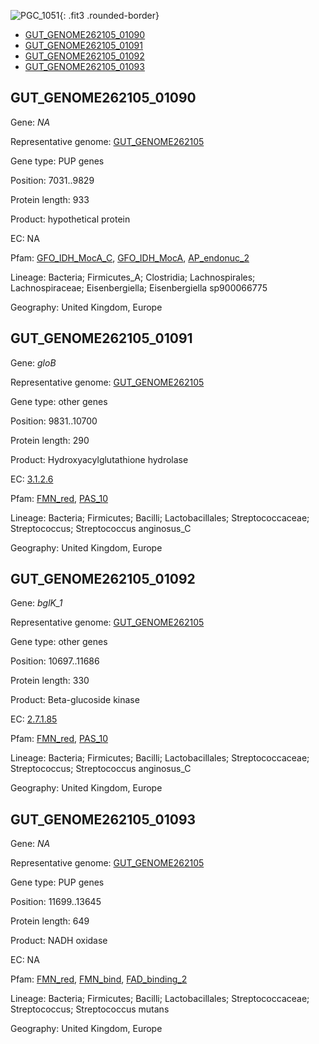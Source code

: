 ![PGC_1051](../static/images/Clusters_figure/PGC_1051.jpg){: .fit3 .rounded-border}

<ul id="myTab" class="nav nav-tabs">
  <li class="active">
        <a href="#tab1" data-toggle="tab">GUT_GENOME262105_01090</a>
  </li>
<li><a href="#tab2" data-toggle="tab">GUT_GENOME262105_01091</a></li>
<li><a href="#tab3" data-toggle="tab">GUT_GENOME262105_01092</a></li>
<li><a href="#tab4" data-toggle="tab">GUT_GENOME262105_01093</a></li>
</ul>

<div id="myTabContent" class="tab-content">
  <div class="tab-pane fade in active" id="tab1">

<h2 id="GUT_GENOME262105_01090">GUT_GENOME262105_01090</h2>
<p>Gene: <em>NA</em>
<p>Representative genome: <a href="https://www.ebi.ac.uk/metagenomics/genomes/MGYG-HGUT-03702">GUT_GENOME262105</a></p>
<p>Gene type: PUP genes</p>
<p>Position: 7031..9829</p>
<p>Protein length: 933</p>
<p>Product: hypothetical protein</p>
<p>EC: NA</p>
<p>Pfam: <a href="http://pfam.xfam.org/family/GFO_IDH_MocA_C">GFO_IDH_MocA_C</a>, <a href="http://pfam.xfam.org/family/GFO_IDH_MocA">GFO_IDH_MocA</a>, <a href="http://pfam.xfam.org/family/AP_endonuc_2">AP_endonuc_2</a></p>
<p>Lineage: Bacteria; Firmicutes_A; Clostridia; Lachnospirales; Lachnospiraceae; Eisenbergiella; Eisenbergiella sp900066775</p>
<p>Geography: United Kingdom, Europe</p>
  </div>

  <div class="tab-pane fade" id="tab2">

<h2 id="GUT_GENOME262105_01091">GUT_GENOME262105_01091</h2>
<p>Gene: <em>gloB</em></p>
<p>Representative genome: <a href="https://www.ebi.ac.uk/metagenomics/genomes/MGYG-HGUT-02347">GUT_GENOME262105</a></p>
<p>Gene type: other genes</p>
<p>Position: 9831..10700</p>
<p>Protein length: 290</p>
<p>Product: Hydroxyacylglutathione hydrolase</p>
<p>EC: <a href="https://www.brenda-enzymes.org/enzyme.php?ecno=3.1.2.6">3.1.2.6</a></p>
<p>Pfam: <a href="http://pfam.xfam.org/family/FMN_red">FMN_red</a>, <a href="http://pfam.xfam.org/family/PAS_10">PAS_10</a></p>
<p>Lineage: Bacteria; Firmicutes; Bacilli; Lactobacillales; Streptococcaceae; Streptococcus; Streptococcus anginosus_C</p>
<p>Geography: United Kingdom, Europe</p>

  </div>
  <div class="tab-pane fade" id="tab3">

<h2 id="GUT_GENOME262105_01092">GUT_GENOME262105_01092</h2>
<p>Gene: <em>bglK_1</em></p>
<p>Representative genome: <a href="https://www.ebi.ac.uk/metagenomics/genomes/MGYG-HGUT-02347">GUT_GENOME262105</a></p>
<p>Gene type: other genes</p>
<p>Position: 10697..11686</p>
<p>Protein length: 330</p>
<p>Product: Beta-glucoside kinase</p>
<p>EC: <a href="https://www.brenda-enzymes.org/enzyme.php?ecno=2.7.1.85">2.7.1.85</a></p>
<p>Pfam: <a href="http://pfam.xfam.org/family/FMN_red">FMN_red</a>, <a href="http://pfam.xfam.org/family/PAS_10">PAS_10</a></p>
<p>Lineage: Bacteria; Firmicutes; Bacilli; Lactobacillales; Streptococcaceae; Streptococcus; Streptococcus anginosus_C</p>
<p>Geography: United Kingdom, Europe</p>

  </div>
  <div class="tab-pane fade" id="tab4">

<h2 id="GUT_GENOME262105_01093">GUT_GENOME262105_01093</h2>
<p>Gene: <em>NA</em></p>
<p>Representative genome: <a href="https://www.ebi.ac.uk/metagenomics/genomes/MGYG-HGUT-00277">GUT_GENOME262105</a></p>
<p>Gene type: PUP genes</p>
<p>Position: 11699..13645</p>
<p>Protein length: 649</p>
<p>Product: NADH oxidase</p>
<p>EC: NA</p>
<p>Pfam: <a href="http://pfam.xfam.org/family/FMN_red">FMN_red</a>, <a href="http://pfam.xfam.org/family/FMN_bind">FMN_bind</a>, <a href="http://pfam.xfam.org/family/FAD_binding_2">FAD_binding_2</a></p>
<p>Lineage: Bacteria; Firmicutes; Bacilli; Lactobacillales; Streptococcaceae; Streptococcus; Streptococcus mutans</p>
<p>Geography: United Kingdom, Europe</p>

  </div>
</div>
